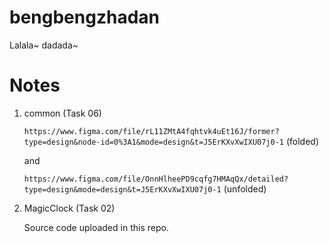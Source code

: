 # bengbengzhadan

Lalala~ dadada~

# Notes

1. common (Task 06)

   `https://www.figma.com/file/rL11ZMtA4fqhtvk4uEt16J/former?type=design&node-id=0%3A1&mode=design&t=J5ErKXvXwIXU07j0-1` (folded)

   and

   `https://www.figma.com/file/OnnHlheePD9cqfg7HMAqQx/detailed?type=design&mode=design&t=J5ErKXvXwIXU07j0-1` (unfolded)

2. MagicClock (Task 02)

   Source code uploaded in this repo.

